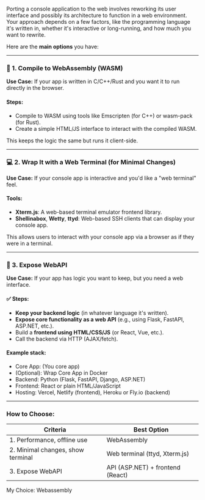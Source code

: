 Porting a console application to the web involves reworking its user interface and possibly its architecture to function in a web environment. Your approach depends on a few factors, like the programming language it's written in, whether it's interactive or long-running, and how much you want to rewrite.

Here are the **main options** you have:

---

### 🔄 1. **Compile to WebAssembly (WASM)**

**Use Case:** If your app is written in C/C++/Rust and you want it to run directly in the browser.

#### Steps:

* Compile to WASM using tools like Emscripten (for C++) or wasm-pack (for Rust).
* Create a simple HTML/JS interface to interact with the compiled WASM.

This keeps the logic the same but runs it client-side.

---

### 💻 2. **Wrap It with a Web Terminal (for Minimal Changes)**

**Use Case:** If your console app is interactive and you'd like a "web terminal" feel.

#### Tools:

* **Xterm.js**: A web-based terminal emulator frontend library.
* **Shellinabox**, **Wetty**, **ttyd**: Web-based SSH clients that can display your console app.

This allows users to interact with your console app via a browser as if they were in a terminal.

---

### 🧩 3. **Expose WebAPI**

**Use Case:** If your app has logic you want to keep, but you need a web interface.

#### ✅ Steps:

* **Keep your backend logic** (in whatever language it's written).
* **Expose core functionality as a web API** (e.g., using Flask, FastAPI, ASP.NET, etc.).
* Build a **frontend using HTML/CSS/JS** (or React, Vue, etc.).
* Call the backend via HTTP (AJAX/fetch).

#### Example stack:

* Core App: (You core app)
* (Optional): Wrap Core App in Docker
* Backend: Python (Flask, FastAPI, Django, ASP.NET)
* Frontend: React or plain HTML/JavaScript
* Hosting: Vercel, Netlify (frontend), Heroku or Fly.io (backend)

---

### How to Choose:

| Criteria                            | Best Option                         |
| ----------------------------------- | ----------------------------------- |
| 1. Performance, offline use         | WebAssembly                         |
| 2. Minimal changes, show terminal   | Web terminal (ttyd, Xterm.js)       |
| 3. Expose WebAPI                    | API (ASP.NET) + frontend (React)    |

My Choice: Webassembly
